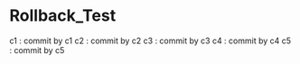 # Rollback_Test

c1 : commit by c1
c2 : commit by c2
c3 : commit by c3
c4 : commit by c4
c5 : commit by c5
